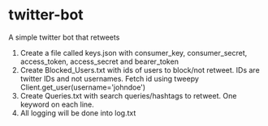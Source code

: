 # twitter-bot
A simple twitter bot that retweets

1. Create a file called keys.json with consumer_key, consumer_secret, access_token, access_secret and bearer_token
2. Create Blocked_Users.txt with ids of users to block/not retweet. IDs are twitter IDs and not usernames. Fetch id using tweepy Client.get_user(username='johndoe')
3. Create Queries.txt with search queries/hashtags to retweet. One keyword on each line.
4. All logging will be done into log.txt
